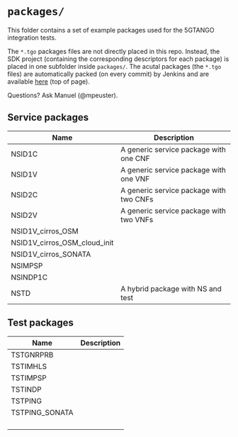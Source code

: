 # `packages/`

This folder contains a set of example packages used for the 5GTANGO integration tests.

The `*.tgo` packages files are not directly placed in this repo. Instead, the SDK project (containing the corresponding descriptors for each package) is placed in one subfolder inside `packages/`. The acutal packages (the `*.tgo` files) are automatically packed (on every commit) by Jenkins and are available [here](https://jenkins.sonata-nfv.eu/job/tng-tests/) (top of page).

Questions? Ask Manuel (@mpeuster).



## Service packages

| Name | Description |
|---|---|
| NSID1C | A generic service package with one CNF |
| NSID1V | A generic service package with one VNF |
| NSID2C | A generic service package with two CNFs |
| NSID2V | A generic service package with two VNFs |
| NSID1V_cirros_OSM |  |
| NSID1V_cirros_OSM_cloud_init | |
| NSID1V_cirros_SONATA |  |
| NSIMPSP |  |
| NSINDP1C |  |
| NSTD | A hybrid package with NS and test |



## Test packages

| Name | Description |
|---|---|
| TSTGNRPRB |  |
| TSTIMHLS |  |
| TSTIMPSP |  |
| TSTINDP |  |
| TSTPING |  |
| TSTPING_SONATA |  |
|  |  |
|  |  |
|  |  |
|  |  |

